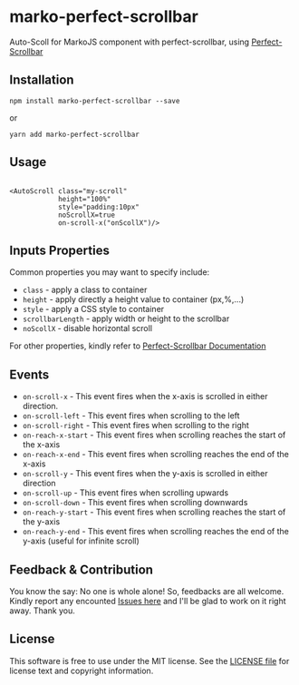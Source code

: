 # marko-perfect-scrollbar
Auto-Scoll for MarkoJS component with perfect-scrollbar, using [Perfect-Scrollbar](https://www.npmjs.com/package/perfect-scrollbar)

## Installation

```
npm install marko-perfect-scrollbar --save
```
or

```
yarn add marko-perfect-scrollbar
```

## Usage

```marko

<AutoScroll class="my-scroll"
            height="100%"
            style="padding:10px"
            noScrollX=true
            on-scroll-x("onScollX")/>

```
## Inputs Properties

Common properties you may want to specify include:

- `class` - apply a class to container
- `height` - apply directly a height value to container (px,%,...)
- `style` - apply a CSS style to container
- `scrollbarLength` - apply width or height to the scrollbar
- `noScollX` - disable horizontal scroll

For other properties, kindly refer to [Perfect-Scrollbar Documentation](https://www.npmjs.com/package/perfect-scrollbar)

## Events

- `on-scroll-x` - This event fires when the x-axis is scrolled in either direction.
- `on-scroll-left` - This event fires when scrolling to the left
- `on-scroll-right` - This event fires when scrolling to the right
- `on-reach-x-start` - This event fires when scrolling reaches the start of the x-axis
- `on-reach-x-end` - This event fires when scrolling reaches the end of the x-axis
- `on-scroll-y` - This event fires when the y-axis is scrolled in either direction
- `on-scroll-up` - This event fires when scrolling upwards
- `on-scroll-down` - This event fires when scrolling downwards
- `on-reach-y-start` - This event fires when scrolling reaches the start of the y-axis
- `on-reach-y-end` - This event fires when scrolling reaches the end of the y-axis (useful for infinite scroll)

Feedback & Contribution
-------

You know the say: No one is whole alone! So, feedbacks are all welcome. Kindly report any encounted [Issues here][] and I'll be glad to work on it right away. Thank you.


License
-------

This software is free to use under the MIT license. See the [LICENSE file][] for license text and copyright information.


[LICENSE file]: https://github.com/fabrice8/marko-intl-tel-input/blob/master/LICENSE
[Issues here]: https://github.com/fabrice8/marko-intl-tel-input/issues